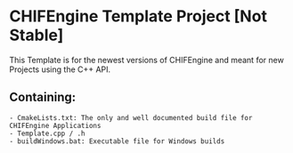 # CHIFEngine Template Project [Not Stable]

This Template is for the newest versions of CHIFEngine and meant for new Projects using the C++ API.

## Containing:
    - CmakeLists.txt: The only and well documented build file for CHIFEngine Applications
    - Template.cpp / .h
    - buildWindows.bat: Executable file for Windows builds
